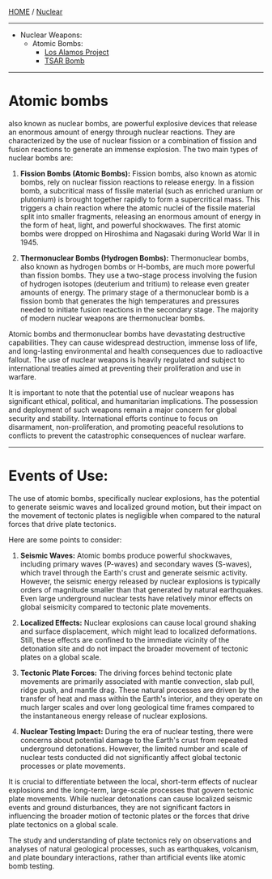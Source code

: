 [HOME](/README.md)  / [Nuclear](/assets/docs/nuclear/readme.md)  

-------------------

- Nuclear Weapons:
  - Atomic Bombs:
    - [Los Alamos Project](/assets/docs/nuclear/atomic-bombs/los-alamos-project/readme.md)
    - [TSAR Bomb](/assets/docs/nuclear/atomic-bombs/tsar-bomb/readme.md)

-------------------

# Atomic bombs     

also known as nuclear bombs, are powerful explosive devices that release an enormous amount of energy through nuclear reactions. They are characterized by the use of nuclear fission or a combination of fission and fusion reactions to generate an immense explosion. The two main types of nuclear bombs are:

1. **Fission Bombs (Atomic Bombs):** Fission bombs, also known as atomic bombs, rely on nuclear fission reactions to release energy. In a fission bomb, a subcritical mass of fissile material (such as enriched uranium or plutonium) is brought together rapidly to form a supercritical mass. This triggers a chain reaction where the atomic nuclei of the fissile material split into smaller fragments, releasing an enormous amount of energy in the form of heat, light, and powerful shockwaves. The first atomic bombs were dropped on Hiroshima and Nagasaki during World War II in 1945.

2. **Thermonuclear Bombs (Hydrogen Bombs):** Thermonuclear bombs, also known as hydrogen bombs or H-bombs, are much more powerful than fission bombs. They use a two-stage process involving the fusion of hydrogen isotopes (deuterium and tritium) to release even greater amounts of energy. The primary stage of a thermonuclear bomb is a fission bomb that generates the high temperatures and pressures needed to initiate fusion reactions in the secondary stage. The majority of modern nuclear weapons are thermonuclear bombs.

Atomic bombs and thermonuclear bombs have devastating destructive capabilities. They can cause widespread destruction, immense loss of life, and long-lasting environmental and health consequences due to radioactive fallout. The use of nuclear weapons is heavily regulated and subject to international treaties aimed at preventing their proliferation and use in warfare.

It is important to note that the potential use of nuclear weapons has significant ethical, political, and humanitarian implications. The possession and deployment of such weapons remain a major concern for global security and stability. International efforts continue to focus on disarmament, non-proliferation, and promoting peaceful resolutions to conflicts to prevent the catastrophic consequences of nuclear warfare.

--------------------

# Events of Use:  

The use of atomic bombs, specifically nuclear explosions, has the potential to generate seismic waves and localized ground motion, but their impact on the movement of tectonic plates is negligible when compared to the natural forces that drive plate tectonics.

Here are some points to consider:

1. **Seismic Waves:** Atomic bombs produce powerful shockwaves, including primary waves (P-waves) and secondary waves (S-waves), which travel through the Earth's crust and generate seismic activity. However, the seismic energy released by nuclear explosions is typically orders of magnitude smaller than that generated by natural earthquakes. Even large underground nuclear tests have relatively minor effects on global seismicity compared to tectonic plate movements.

2. **Localized Effects:** Nuclear explosions can cause local ground shaking and surface displacement, which might lead to localized deformations. Still, these effects are confined to the immediate vicinity of the detonation site and do not impact the broader movement of tectonic plates on a global scale.

3. **Tectonic Plate Forces:** The driving forces behind tectonic plate movements are primarily associated with mantle convection, slab pull, ridge push, and mantle drag. These natural processes are driven by the transfer of heat and mass within the Earth's interior, and they operate on much larger scales and over long geological time frames compared to the instantaneous energy release of nuclear explosions.

4. **Nuclear Testing Impact:** During the era of nuclear testing, there were concerns about potential damage to the Earth's crust from repeated underground detonations. However, the limited number and scale of nuclear tests conducted did not significantly affect global tectonic processes or plate movements.

It is crucial to differentiate between the local, short-term effects of nuclear explosions and the long-term, large-scale processes that govern tectonic plate movements. While nuclear detonations can cause localized seismic events and ground disturbances, they are not significant factors in influencing the broader motion of tectonic plates or the forces that drive plate tectonics on a global scale.

The study and understanding of plate tectonics rely on observations and analyses of natural geological processes, such as earthquakes, volcanism, and plate boundary interactions, rather than artificial events like atomic bomb testing.
